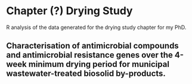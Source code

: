 # Chapter (?) Drying Study
R analysis of the data generated for the drying study chapter for my PhD. 
## Characterisation of antimicrobial compounds and antimicrobial resistance genes over the 4-week minimum drying period for municipal wastewater-treated biosolid by-products.
